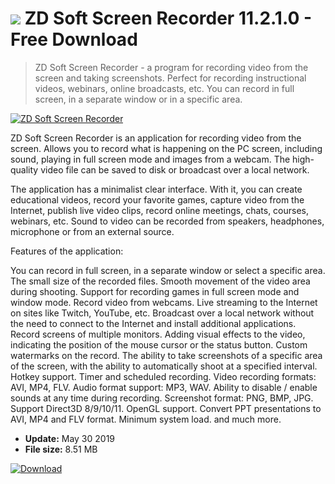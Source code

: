# ![](https://cdn.softexe.net/static/icon/1/zd-soft-screen-recorder-8068.png) ZD Soft Screen Recorder 11.2.1.0 - Free Download

> ZD Soft Screen Recorder - a program for recording video from the screen and taking screenshots. Perfect for recording instructional videos, webinars, online broadcasts, etc. You can record in full screen, in a separate window or in a specific area.

[![ZD Soft Screen Recorder](https://gallery.dpcdn.pl/imgc/Tools/61354/g_-_420x350_1.5_-_x20150829165718_0.png)](https://softexe.net/win/multimedia/graphics-design/zd-soft-screen-recorder:hRfh.html)

ZD Soft Screen Recorder is an application for recording video from the screen. Allows you to record what is happening on the PC screen, including sound, playing in full screen mode and images from a webcam. The high-quality video file can be saved to disk or broadcast over a local network.

The application has a minimalist clear interface. With it, you can create educational videos, record your favorite games, capture video from the Internet, publish live video clips, record online meetings, chats, courses, webinars, etc. Sound to video can be recorded from speakers, headphones, microphone or from an external source.

Features of the application:


You can record in full screen, in a separate window or select a specific area.
The small size of the recorded files.
Smooth movement of the video area during shooting.
Support for recording games in full screen mode and window mode.
Record video from webcams.
Live streaming to the Internet on sites like Twitch, YouTube, etc.
Broadcast over a local network without the need to connect to the Internet and install additional applications.
Record screens of multiple monitors.
Adding visual effects to the video, indicating the position of the mouse cursor or the status button.
Custom watermarks on the record.
The ability to take screenshots of a specific area of ​​the screen, with the ability to automatically shoot at a specified interval.
Hotkey support.
Timer and scheduled recording.
Video recording formats: AVI, MP4, FLV.
Audio format support: MP3, WAV.
Ability to disable / enable sounds at any time during recording.
Screenshot format: PNG, BMP, JPG.
Support Direct3D 8/9/10/11.
OpenGL support.
Convert PPT presentations to AVI, MP4 and FLV format.
Minimum system load.
and much more.


- **Update:** May 30 2019
- **File size:** 8.51 MB

[![Download](https://cdn.softexe.net/static/img/download.png)](https://softexe.net/win/multimedia/graphics-design/zd-soft-screen-recorder:hRfh.html)

